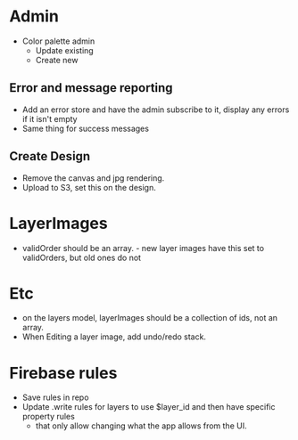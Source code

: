 # Admin
- Color palette admin
  - Update existing
  - Create new

## Error and message reporting
- Add an error store and have the admin subscribe to it, display any errors if it isn't empty
- Same thing for success messages

## Create Design
- Remove the canvas and jpg rendering.
- Upload to S3, set this on the design.

# LayerImages
- validOrder should be an array. - new layer images have this set to validOrders, but old ones do not

# Etc
- on the layers model, layerImages should be a collection of ids, not an array.
- When Editing a layer image, add undo/redo stack.

# Firebase rules
- Save rules in repo
- Update .write rules for layers to use $layer_id and then have specific property rules
  - that only allow changing what the app allows from the UI.
